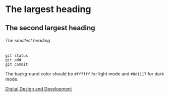 # The largest heading
## The second largest heading
###### The smallest heading

```
git status
git add
git commit
```

The background color should be `#ffffff` for light mode and `#0d1117` for dark mode.

[Digital Design and Development](https://www.bcit.ca/programs/digital-design-and-development-diploma-full-time-6515dipma/)
